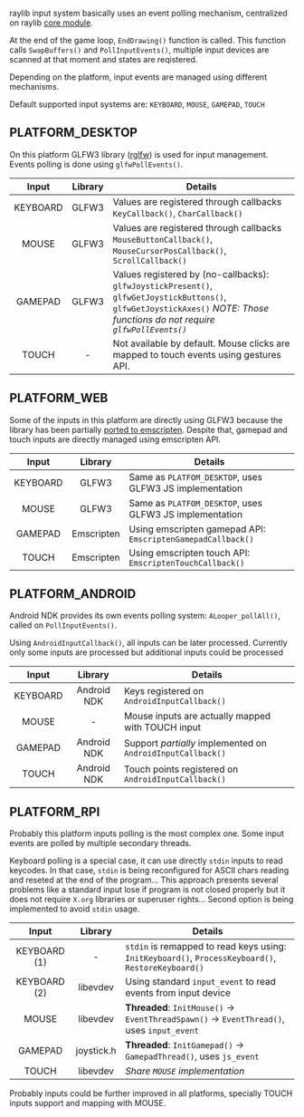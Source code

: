 raylib input system basically uses an event polling mechanism, centralized on raylib [core module](https://github.com/raysan5/raylib/blob/master/src/core.c).

At the end of the game loop, `EndDrawing()` function is called. This function calls `SwapBuffers()` and `PollInputEvents()`, multiple input devices are scanned at that moment and states are reqistered.

Depending on the platform, input events are managed using different mechanisms. 

Default supported input systems are: `KEYBOARD`, `MOUSE`, `GAMEPAD`, `TOUCH` 

PLATFORM_DESKTOP
---------------------
On this platform GLFW3 library ([rglfw](https://github.com/raysan5/raylib/blob/master/src/rglfw.c)) is used for input management. Events polling is done using `glfwPollEvents()`.

Input | Library | Details
:---: | :---: | ---
KEYBOARD | GLFW3 | Values are registered through callbacks `KeyCallback()`, `CharCallback()`
MOUSE | GLFW3 | Values are registered through callbacks `MouseButtonCallback()`, `MouseCursorPosCallback()`, `ScrollCallback()`
GAMEPAD | GLFW3 | Values registered by (no-callbacks): `glfwJoystickPresent()`, `glfwGetJoystickButtons()`, `glfwGetJoystickAxes()` *NOTE: Those functions do not require `glfwPollEvents()`*
TOUCH | - | Not available by default. Mouse clicks are mapped to touch events using gestures API.
 
PLATFORM_WEB
--------------
Some of the inputs in this platform are directly using GLFW3 because the library has been partially [ported to emscripten](https://github.com/emscripten-core/emscripten/blob/incoming/src/library_glfw.js). Despite that, gamepad and touch inputs are directly managed using emscripten API.

Input | Library | Details
:---: | :---: | ---
KEYBOARD | GLFW3 | Same as `PLATFOM_DESKTOP`, uses GLFW3 JS implementation
MOUSE | GLFW3 | Same as `PLATFOM_DESKTOP`, uses GLFW3 JS implementation
GAMEPAD | Emscripten | Using emscripten gamepad API: `EmscriptenGamepadCallback()`
TOUCH | Emscripten | Using emscripten touch API: `EmscriptenTouchCallback()`

PLATFORM_ANDROID
------------------
Android NDK provides its own events polling system: `ALooper_pollAll()`, called on `PollInputEvents()`.

Using `AndroidInputCallback()`, all inputs can be later processed. Currently only some inputs are processed but additional inputs could be processed

Input | Library | Details
:---: | :---: | ---
KEYBOARD | Android NDK | Keys registered on `AndroidInputCallback()`
MOUSE | - | Mouse inputs are actually mapped with TOUCH input
GAMEPAD | Android NDK | Support *partially* implemented on `AndroidInputCallback()`
TOUCH | Android NDK | Touch points registered on `AndroidInputCallback()`

PLATFORM_RPI
-------------
Probably this platform inputs polling is the most complex one. Some input events are polled by multiple secondary threads.

Keyboard polling is a special case, it can use directly `stdin` inputs to read keycodes. In that case, `stdin` is being reconfigured for ASCII chars reading and reseted at the end of the program... This approach presents several problems like a standard input lose if program is not closed properly but it does not require `X.org` libraries or superuser rights... Second option is being implemented to avoid `stdin` usage.

Input | Library | Details
:---: | :---: | ---
KEYBOARD (1) | - | `stdin` is remapped to read keys using: `InitKeyboard()`, `ProcessKeyboard()`, `RestoreKeyboard()`
KEYBOARD (2) | libevdev | Using standard `input_event` to read events from input device
MOUSE | libevdev | **Threaded**: `InitMouse()` -> `EventThreadSpawn()` -> `EventThread()`, uses `input_event`
GAMEPAD | joystick.h | **Threaded**: `InitGamepad()` -> `GamepadThread()`, uses `js_event`
TOUCH | libevdev | *Share `MOUSE` implementation*

Probably inputs could be further improved in all platforms, specially TOUCH inputs support and mapping with MOUSE.

